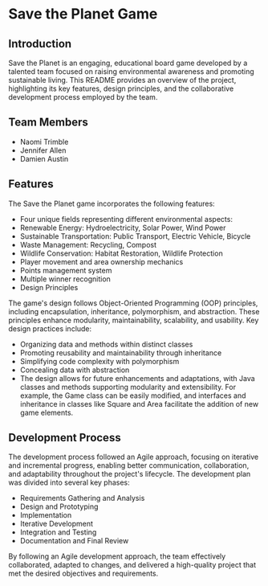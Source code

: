 <h1>Save the Planet Game</h1>

<h2>Introduction</h2>

Save the Planet is an engaging, educational board game developed by a talented team focused on raising environmental awareness and promoting sustainable living. This README provides an overview of the project, highlighting its key features, design principles, and the collaborative development process employed by the team.

<h2>Team Members</h2>

- Naomi Trimble
- Jennifer Allen
- Damien Austin

<h2>Features</h2>

The Save the Planet game incorporates the following features:

- Four unique fields representing different environmental aspects:
- Renewable Energy: Hydroelectricity, Solar Power, Wind Power
- Sustainable Transportation: Public Transport, Electric Vehicle, Bicycle
- Waste Management: Recycling, Compost
- Wildlife Conservation: Habitat Restoration, Wildlife Protection
-  Player movement and area ownership mechanics
- Points management system
- Multiple winner recognition
- Design Principles

The game's design follows Object-Oriented Programming (OOP) principles, including encapsulation, inheritance, polymorphism, and abstraction. These principles enhance modularity, maintainability, scalability, and usability. Key design practices include:

- Organizing data and methods within distinct classes
- Promoting reusability and maintainability through inheritance
- Simplifying code complexity with polymorphism
- Concealing data with abstraction
- The design allows for future enhancements and adaptations, with Java classes and methods supporting modularity and extensibility. For example, the Game class can be easily modified, and interfaces and inheritance in classes like Square and Area facilitate the addition of new game elements.

<h2>Development Process</h2>

The development process followed an Agile approach, focusing on iterative and incremental progress, enabling better communication, collaboration, and adaptability throughout the project's lifecycle. The development plan was divided into several key phases:

- Requirements Gathering and Analysis
- Design and Prototyping
- Implementation
- Iterative Development
- Integration and Testing
- Documentation and Final Review

By following an Agile development approach, the team effectively collaborated, adapted to changes, and delivered a high-quality project that met the desired objectives and requirements.
